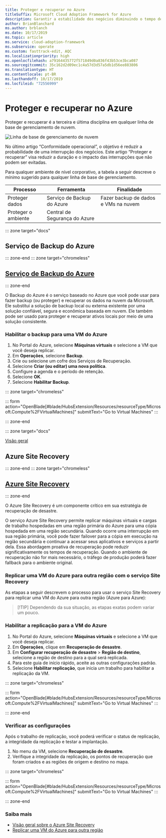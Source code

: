 ```yaml
---
title: Proteger e recuperar no Azure
titleSuffix: Microsoft Cloud Adoption Framework for Azure
description: Garantir a estabilidade dos negócios diminuindo o tempo de recuperação
author: BrianBlanchard
ms.author: brblanch
ms.date: 10/17/2019
ms.topic: article
ms.service: cloud-adoption-framework
ms.subservice: operate
ms.custom: fasttrack-edit, AQC
ms.localizationpriority: high
ms.openlocfilehash: a79164435772f571849d0a836f43b53ce3bca087
ms.sourcegitcommit: 35c162d2d09ec1c4a57d3d57a5db1d56ee883806
ms.translationtype: HT
ms.contentlocale: pt-BR
ms.lasthandoff: 10/17/2019
ms.locfileid: "72556999"
---
```

# <a name="protect-and-recover-in-azure"></a>Proteger e recuperar no Azure

Proteger e recuperar é a terceira e última disciplina em qualquer linha de base de gerenciamento de nuvem.

![Linha de base de gerenciamento de nuvem](../../_images/manage/management-baseline.png)

No último artigo “Conformidade operacional”, o objetivo é reduzir a probabilidade de uma interrupção dos negócios. Este artigo “Proteger e recuperar” visa reduzir a duração e o impacto das interrupções que não podem ser evitadas.

Para qualquer ambiente de nível corporativo, a tabela a seguir descreve o mínimo sugerido para qualquer linha de base de gerenciamento.

|Processo  |Ferramenta  |Finalidade  |
|---------|---------|---------|
|Proteger dados|Serviço de Backup do Azure|Fazer backup de dados e VMs na nuvem|
|Proteger o ambiente|Central de Segurança do Azure|

::: zone target="docs"

## <a name="azure-backup"></a>Serviço de Backup do Azure

::: zone-end
::: zone target="chromeless"

## <a name="azure-backuptabupdbackupatemanagement"></a>[Serviço de Backup do Azure](#tab/UpdbackupateManagement)

::: zone-end

O Backup do Azure é o serviço baseado no Azure que você pode usar para fazer backup (ou proteger) e recuperar os dados na nuvem da Microsoft. Ele substitui a solução de backup local ou externa existente por uma solução confiável, segura e econômica baseada em nuvem. Ele também pode ser usado para proteger e recuperar ativos locais por meio de uma solução consistente.

### <a name="enable-backup-for-an-azure-vm"></a>Habilitar o backup para uma VM do Azure

1. No Portal do Azure, selecione **Máquinas virtuais** e selecione a VM que você deseja replicar.
1. Em **Operações**, selecione **Backup**.
1. Crie ou selecione um cofre dos Serviços de Recuperação.
1. Selecione **Criar (ou editar) uma nova política**.
1. Configure a agenda e o período de retenção.
1. Selecione **OK**.
1. Selecione **Habilitar Backup**.

::: zone target="chromeless"

::: form action="OpenBlade[#blade/HubsExtension/Resources/resourceType/Microsoft.Compute%2FVirtualMachines]" submitText="Go to Virtual Machines" :::

::: zone-end

::: zone target="docs"

[Visão geral](https://docs.microsoft.com/azure/backup/backup-introduction-to-azure-backup)

## <a name="azure-site-recovery"></a>Azure Site Recovery

::: zone-end
::: zone target="chromeless"

## <a name="azure-site-recoverytabsiterecovery"></a>[Azure Site Recovery](#tab/siterecovery)

::: zone-end

O Azure Site Recovery é um componente crítico em sua estratégia de recuperação de desastre.

O serviço Azure Site Recovery permite replicar máquinas virtuais e cargas de trabalho hospedadas em uma região primária do Azure para uma cópia hospedada em uma região secundária. Quando ocorre uma interrupção em sua região primária, você pode fazer failover para a cópia em execução na região secundária e continuar a acessar seus aplicativos e serviços a partir dela. Essa abordagem proativa de recuperação pode reduzir significativamente os tempos de recuperação. Quando o ambiente de recuperação não for mais necessário, o tráfego de produção poderá fazer fallback para o ambiente original.

### <a name="replicate-an-azure-vm-to-another-region-with-site-recovery-service"></a>Replicar uma VM do Azure para outra região com o serviço Site Recovery

As etapas a seguir descrevem o processo para usar o serviço Site Recovery para replicar uma VM do Azure para outra região (Azure para Azure):

>
> [!TIP]
> Dependendo da sua situação, as etapas exatas podem variar um pouco.
>

### <a name="enable-replication-for-the-azure-vm"></a>Habilitar a replicação para a VM do Azure

1. No Portal do Azure, selecione **Máquinas virtuais** e selecione a VM que você deseja replicar.
1. Em **Operações**, clique em **Recuperação de desastre**.
1. Em **Configurar recuperação de desastre** > **Região de destino**, selecione a região de destino para a qual será replicada.
1. Para este guia de início rápido, aceite as outras configurações padrão.
1. Selecione **Habilitar replicação**, que inicia um trabalho para habilitar a replicação da VM.

::: zone target="chromeless"

::: form action="OpenBlade[#blade/HubsExtension/Resources/resourceType/Microsoft.Compute%2FVirtualMachines]" submitText="Go to Virtual Machines" :::

::: zone-end

### <a name="verify-settings"></a>Verificar as configurações

Após o trabalho de replicação, você poderá verificar o status de replicação, a integridade da replicação e testar a implantação.

1. No menu da VM, selecione **Recuperação de desastre**.
2. Verifique a integridade da replicação, os pontos de recuperação que foram criados e as regiões de origem e destino no mapa.

::: zone target="chromeless"

::: form action="OpenBlade[#blade/HubsExtension/Resources/resourceType/Microsoft.Compute%2FVirtualMachines]" submitText="Go to Virtual Machines" :::

::: zone-end

### <a name="learn-more"></a>Saiba mais

- [Visão geral sobre o Azure Site Recovery](https://docs.microsoft.com/azure/site-recovery/site-recovery-overview)
- [Replicar uma VM do Azure para outra região](https://docs.microsoft.com/azure/site-recovery/azure-to-azure-quickstart)
